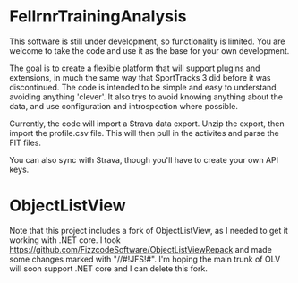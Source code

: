 # FellrnrTrainingAnalysis

This software is still under development, so functionality is limited. You are welcome to take the code and use it as the base for your own development. 

The goal is to create a flexible platform that will support plugins and extensions, in much the same way that SportTracks 3 did before it was discontinued. The code is intended to be simple and easy to understand, avoiding anything 'clever'. It also trys to avoid knowing anything about the data, and use configuration and introspection where possible. 

Currently, the code will import a Strava data export. Unzip the export, then import the profile.csv file. This will then pull in the activites and parse the FIT files.

You can also sync with Strava, though you'll have to create your own API keys. 

# ObjectListView

Note that this project includes a fork of ObjectListView, as I needed to get it working with .NET core. I took https://github.com/FizzcodeSoftware/ObjectListViewRepack and made some changes marked with "//#!JFS!#". I'm hoping the main trunk of OLV will soon support .NET core and I can delete this fork. 
